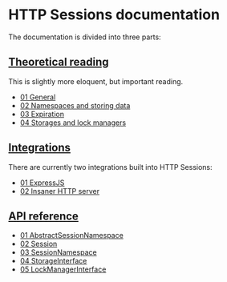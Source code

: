 # HTTP Sessions documentation

The documentation is divided into three parts:

## [Theoretical reading](theoretical-reading/readme.md)

This is slightly more eloquent, but important reading.

 - [01 General](theoretical-reading/01-general.md)
 - [02 Namespaces and storing data](theoretical-reading/02-namespaces-and-storing-data.md)
 - [03 Expiration](theoretical-reading/03-expiration.md)
 - [04 Storages and lock managers](theoretical-reading/04-storages-and-lock-managers.md)

## [Integrations](integrations/readme.md)

There are currently two integrations built into HTTP Sessions:

 - [01 ExpressJS](integrations/01-express.md)
 - [02 Insaner HTTP server](integrations/02-insaner.md)

## [API reference](api/readme.md)

 - [01 AbstractSessionNamespace](api/01-abstract-session-namespace.md)
 - [02 Session](api/02-session.md)
 - [03 SessionNamespace](api/03-session-namespace.md)
 - [04 StorageInterface](api/04-storage-interface.md)
 - [05 LockManagerInterface](api/05-lock-manager-interface.md)

